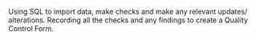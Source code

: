 Using SQL to import data, make checks and make any relevant updates/ alterations. Recording all the checks and any findings to create a Quality Control Form.
